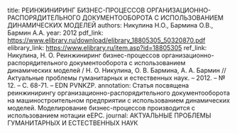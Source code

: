 title: РЕИНЖИНИРИНГ БИЗНЕС-ПРОЦЕССОВ ОРГАНИЗАЦИОННО-РАСПОРЯДИТЕЛЬНОГО ДОКУМЕНТООБОРОТА С ИСПОЛЬЗОВАНИЕМ ДИНАМИЧЕСКИХ МОДЕЛЕЙ
authors: Никулина Н.О., Бармина О.В., Бармин А.А.
year: 2012
pdf_link: https://www.elibrary.ru/download/elibrary_18805305_50320870.pdf
elibrary_link: https://www.elibrary.ru/item.asp?id=18805305
ref_link: Никулина, Н. О. Реинжиниринг бизнес-процессов организационно-распорядительного документооборота с использованием динамических моделей / Н. О. Никулина, О. В. Бармина, А. А. Бармин // Актуальные проблемы гуманитарных и естественных наук. – 2012. – № 12. – С. 68-71. – EDN PVNKZP.
annotation: Статья посвящена реинжинирингу организационно-распорядительного документооборота на машиностроительном предприятии с использованием динамических моделей. Моделирование бизнес-процессов производится с использованием нотации eEPC.
journal: АКТУАЛЬНЫЕ ПРОБЛЕМЫ ГУМАНИТАРНЫХ И ЕСТЕСТВЕННЫХ НАУК
